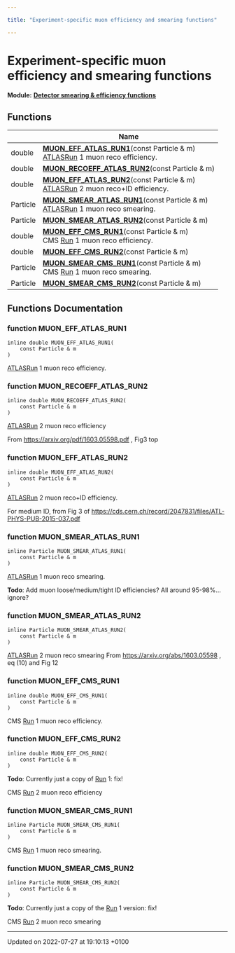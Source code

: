 ```yaml
---

title: "Experiment-specific muon efficiency and smearing functions"

---
```


# Experiment-specific muon efficiency and smearing functions

**Module:** **[Detector smearing & efficiency functions](http://example.org/modules/group__smearing/)**



## Functions

|                | Name           |
| -------------- | -------------- |
| double | **[MUON_EFF_ATLAS_RUN1](http://example.org/modules/group__smearing__muon/#function-muon-eff-atlas-run1)**(const Particle & m)<br><a href="http://example.org/namespaces/namespacerivet_1_1atlas/">ATLAS</a><a href="http://example.org/classes/classrivet_1_1run/">Run</a> 1 muon reco efficiency.  |
| double | **[MUON_RECOEFF_ATLAS_RUN2](http://example.org/modules/group__smearing__muon/#function-muon-recoeff-atlas-run2)**(const Particle & m) |
| double | **[MUON_EFF_ATLAS_RUN2](http://example.org/modules/group__smearing__muon/#function-muon-eff-atlas-run2)**(const Particle & m)<br><a href="http://example.org/namespaces/namespacerivet_1_1atlas/">ATLAS</a><a href="http://example.org/classes/classrivet_1_1run/">Run</a> 2 muon reco+ID efficiency.  |
| Particle | **[MUON_SMEAR_ATLAS_RUN1](http://example.org/modules/group__smearing__muon/#function-muon-smear-atlas-run1)**(const Particle & m)<br><a href="http://example.org/namespaces/namespacerivet_1_1atlas/">ATLAS</a><a href="http://example.org/classes/classrivet_1_1run/">Run</a> 1 muon reco smearing.  |
| Particle | **[MUON_SMEAR_ATLAS_RUN2](http://example.org/modules/group__smearing__muon/#function-muon-smear-atlas-run2)**(const Particle & m) |
| double | **[MUON_EFF_CMS_RUN1](http://example.org/modules/group__smearing__muon/#function-muon-eff-cms-run1)**(const Particle & m)<br>CMS <a href="http://example.org/classes/classrivet_1_1run/">Run</a> 1 muon reco efficiency.  |
| double | **[MUON_EFF_CMS_RUN2](http://example.org/modules/group__smearing__muon/#function-muon-eff-cms-run2)**(const Particle & m) |
| Particle | **[MUON_SMEAR_CMS_RUN1](http://example.org/modules/group__smearing__muon/#function-muon-smear-cms-run1)**(const Particle & m)<br>CMS <a href="http://example.org/classes/classrivet_1_1run/">Run</a> 1 muon reco smearing.  |
| Particle | **[MUON_SMEAR_CMS_RUN2](http://example.org/modules/group__smearing__muon/#function-muon-smear-cms-run2)**(const Particle & m) |


## Functions Documentation

### function MUON_EFF_ATLAS_RUN1

```
inline double MUON_EFF_ATLAS_RUN1(
    const Particle & m
)
```

<a href="http://example.org/namespaces/namespacerivet_1_1atlas/">ATLAS</a><a href="http://example.org/classes/classrivet_1_1run/">Run</a> 1 muon reco efficiency. 

### function MUON_RECOEFF_ATLAS_RUN2

```
inline double MUON_RECOEFF_ATLAS_RUN2(
    const Particle & m
)
```


<a href="http://example.org/namespaces/namespacerivet_1_1atlas/">ATLAS</a><a href="http://example.org/classes/classrivet_1_1run/">Run</a> 2 muon reco efficiency

From <a href="https://arxiv.org/pdf/1603.05598.pdf">https://arxiv.org/pdf/1603.05598.pdf</a> , Fig3 top 


### function MUON_EFF_ATLAS_RUN2

```
inline double MUON_EFF_ATLAS_RUN2(
    const Particle & m
)
```

<a href="http://example.org/namespaces/namespacerivet_1_1atlas/">ATLAS</a><a href="http://example.org/classes/classrivet_1_1run/">Run</a> 2 muon reco+ID efficiency. 

For medium ID, from Fig 3 of <a href="https://cds.cern.ch/record/2047831/files/ATL-PHYS-PUB-2015-037.pdf">https://cds.cern.ch/record/2047831/files/ATL-PHYS-PUB-2015-037.pdf</a>


### function MUON_SMEAR_ATLAS_RUN1

```
inline Particle MUON_SMEAR_ATLAS_RUN1(
    const Particle & m
)
```

<a href="http://example.org/namespaces/namespacerivet_1_1atlas/">ATLAS</a><a href="http://example.org/classes/classrivet_1_1run/">Run</a> 1 muon reco smearing. 

**Todo**: Add muon loose/medium/tight ID efficiencies? All around 95-98%... ignore? 

### function MUON_SMEAR_ATLAS_RUN2

```
inline Particle MUON_SMEAR_ATLAS_RUN2(
    const Particle & m
)
```


<a href="http://example.org/namespaces/namespacerivet_1_1atlas/">ATLAS</a><a href="http://example.org/classes/classrivet_1_1run/">Run</a> 2 muon reco smearing From <a href="https://arxiv.org/abs/1603.05598">https://arxiv.org/abs/1603.05598</a> , eq (10) and Fig 12 


### function MUON_EFF_CMS_RUN1

```
inline double MUON_EFF_CMS_RUN1(
    const Particle & m
)
```

CMS <a href="http://example.org/classes/classrivet_1_1run/">Run</a> 1 muon reco efficiency. 

### function MUON_EFF_CMS_RUN2

```
inline double MUON_EFF_CMS_RUN2(
    const Particle & m
)
```


**Todo**: Currently just a copy of <a href="http://example.org/classes/classrivet_1_1run/">Run</a> 1: fix! 

CMS <a href="http://example.org/classes/classrivet_1_1run/">Run</a> 2 muon reco efficiency 


### function MUON_SMEAR_CMS_RUN1

```
inline Particle MUON_SMEAR_CMS_RUN1(
    const Particle & m
)
```

CMS <a href="http://example.org/classes/classrivet_1_1run/">Run</a> 1 muon reco smearing. 

### function MUON_SMEAR_CMS_RUN2

```
inline Particle MUON_SMEAR_CMS_RUN2(
    const Particle & m
)
```


**Todo**: Currently just a copy of the <a href="http://example.org/classes/classrivet_1_1run/">Run</a> 1 version: fix! 

CMS <a href="http://example.org/classes/classrivet_1_1run/">Run</a> 2 muon reco smearing 






-------------------------------

Updated on 2022-07-27 at 19:10:13 +0100